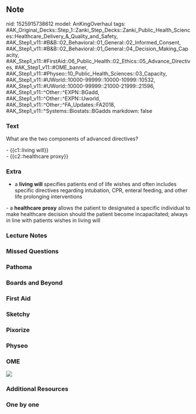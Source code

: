## Note
nid: 1525915738612
model: AnKingOverhaul
tags: #AK_Original_Decks::Step_1::Zanki_Step_Decks::Zanki_Public_Health_Sciences::Healthcare_Delivery_&_Quality_and_Safety, #AK_Step1_v11::#B&B::02_Behavioral::01_General::02_Informed_Consent, #AK_Step1_v11::#B&B::02_Behavioral::01_General::04_Decision_Making_Capacity, #AK_Step1_v11::#FirstAid::06_Public_Health::02_Ethics::05_Advance_Directives, #AK_Step1_v11::#OME_banner, #AK_Step1_v11::#Physeo::10_Public_Health_Sciences::03_Capacity, #AK_Step1_v11::#UWorld::10000-99999::10000-10999::10532, #AK_Step1_v11::#UWorld::10000-99999::21000-21999::21596, #AK_Step1_v11::^Other::^EXPN::BGadd, #AK_Step1_v11::^Other::^EXPN::Uworld, #AK_Step1_v11::^Other::^FA_Updates::FA2018, #AK_Step1_v11::^Systems::Biostats::BGadds
markdown: false

### Text
What are the two components of advanced directives?
<div>
  - {{c1::living will}}
</div>
<div>
  - {{c2::healthcare proxy}}
</div>

### Extra
- a <b>living will</b> specifies patients end of life wishes and
often includes specific directives regarding intubation, CPR,
enteral feeding, and other life prolonging interventions
<div>
  - a <b>healthcare proxy</b> allows the patient to designated a
  specific individual to make healthcare decision should the
  patient become incapacitated; always in line with patients wishes
  in living will
</div>

### Lecture Notes


### Missed Questions


### Pathoma


### Boards and Beyond


### First Aid


### Sketchy


### Pixorize


### Physeo


### OME
<div class="ome-widget">
  <a href="https://onlinemeded.org?ref=anki"><img src=
  "_OME_AnkiFlashcards_General_7.png"></a>
</div>

### Additional Resources


### One by one

